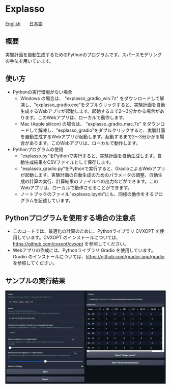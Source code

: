 # Explasso

[English](README.en.md) &nbsp;&nbsp;&nbsp;&nbsp;&nbsp; [日本語](README.jp.md)

## 概要
実験計画を自動生成するためのPythonのプログラムです。スパースモデリングの手法を用いています。

## 使い方
- Pythonの実行環境がない場合
    - Windows の場合は、 "explasso_gradio_win.7z" をダウンロードして解凍し、"explasso_gradio.exe"をダブルクリックすると、実験計画を自動生成するWebアプリが起動します。起動するまで2～3分かかる場合があります。このWebアプリは、ローカルで動作します。
    - Mac (Apple silicon) の場合は、 "explasso_gradio_mac.7z" をダウンロードして解凍し、"explasso_gradio"をダブルクリックすると、実験計画を自動生成するWebアプリが起動します。起動するまで2～3分かかる場合があります。このWebアプリは、ローカルで動作します。
- Pythonプログラムの使用
    - "explasso.py"をPythonで実行すると、実験計画を自動生成します。自動生成結果をCSVファイルとして保存します。
    - "explasso_gradio.py"をPythonで実行すると、GradioによるWebアプリが起動します。実験計画の自動生成のためのパラメータの調整、自動生成の計算の実行、計算結果のファイルへの出力などができます。このWebアプリは、ローカルで動作させることができます。
    - ノートブックのファイル"explasso.ipynb"にも、同様の動作をするプログラムを記述しています。

## Pythonプログラムを使用する場合の注意点
- このコードでは、最適化の計算のために、Pythonライブラリ CVXOPT を使用しています。CVXOPT のインストールについては、https://github.com/cvxopt/cvxopt を参照してください。
- Webアプリの作成には、Pythonライブラリ Gradio を使用しています。Gradio のインストールについては、https://github.com/gradio-app/gradio を参照してください。

## サンプルの実行結果

![alt text](explasso_gradio-1.jpg)
